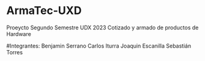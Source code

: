 # ArmaTec-UXD
Proeycto Segundo Semestre UDX 2023
Cotizado y armado de productos de Hardware

#Integrantes:
Benjamin Serrano
Carlos Iturra
Joaquin Escanilla
Sebastián Torres
